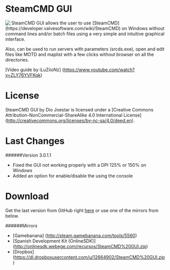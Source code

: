 SteamCMD GUI
============
<img align="left" src="https://dl.dropboxusercontent.com/u/12664902/SteamCMDGUI.png" />
SteamCMD GUI allows the user to use [SteamCMD] (https://developer.valvesoftware.com/wiki/SteamCMD) on Windows without command lines and/or batch files using a very simple and intuitive graphical interface.

Also, can be used to run servers with parameters (srcds.exe), open and edit files like MOTD and maplist with a few clicks without browser on all the directories.

[Video guide by iLuZiioNz] (https://www.youtube.com/watch?v=ZLY76YVFKqk)

License
============
SteamCMD GUI by Dio Joestar is licensed under a [Creative Commons Attribution-NonCommercial-ShareAlike 4.0 International License] (http://creativecommons.org/licenses/by-nc-sa/4.0/deed.en).

Last Changes
============
######Version 3.0.1.1
* Fixed the GUI not working properly with a DPI 125% or 150% on Windows
* Added an option for enable/disable the using the console

Download
============
Get the last version from GitHub right [here](https://github.com/DioJoestar/SteamCMD-GUI/releases/latest) or use one of the mirrors from below.

######Mirrors
* [Gamebanana] (http://steam.gamebanana.com/tools/5560)
* [Spanish Development Kit (OnlineSDK)] (http://onlinesdk.webege.com/recursos/SteamCMD%20GUI.zip)
* [Dropbox] (https://dl.dropboxusercontent.com/u/12664902/SteamCMD%20GUI.zip)

